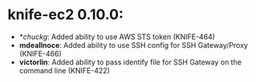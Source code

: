 <!---
This file is reset every time a new release is done. The contents of this file are for the currently unreleased version.

Example Contribution:
* **kalistec**: Improved file resource greatly.
-->
# knife-ec2 0.10.0:

* **chuckg*: Added ability to use AWS STS token (KNIFE-464)
* **mdeallnoce**: Added ability to use SSH config for SSH Gateway/Proxy (KNIFE-466)
* **victorlin**: Added ability to pass identify file for SSH Gateway on the command line (KNIFE-422)

